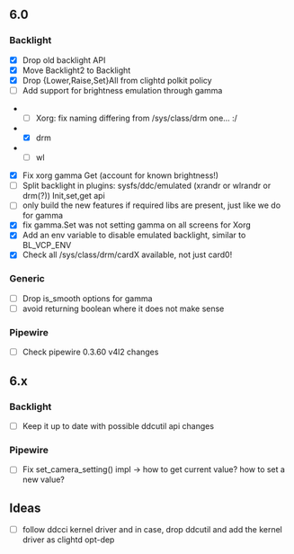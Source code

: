 ## 6.0

### Backlight
- [x] Drop old backlight API
- [x] Move Backlight2 to Backlight
- [x] Drop {Lower,Raise,Set}All from clightd polkit policy
- [ ] Add support for brightness emulation through gamma 
- - [ ] Xorg: fix naming differing from /sys/class/drm one... :/
- - [x] drm
- - [ ] wl
- [x] Fix xorg gamma Get (account for known brightness!)
- [ ] Split backlight in plugins: sysfs/ddc/emulated (xrandr or wlrandr or drm(?)) Init,set,get api
- [ ] only build the new features if required libs are present, just like we do for gamma
- [x] fix gamma.Set was not setting gamma on all screens for Xorg
- [x] Add an env variable to disable emulated backlight, similar to BL_VCP_ENV
- [x] Check all /sys/class/drm/cardX available, not just card0!

### Generic
- [ ] Drop is_smooth options for gamma
- [ ] avoid returning boolean where it does not make sense

### Pipewire
- [ ] Check pipewire 0.3.60 v4l2 changes 

## 6.x

### Backlight
- [ ] Keep it up to date with possible ddcutil api changes

### Pipewire
- [ ] Fix set_camera_setting() impl -> how to get current value? how to set a new value?

## Ideas
- [ ] follow ddcci kernel driver and in case, drop ddcutil and add the kernel driver as clightd opt-dep
